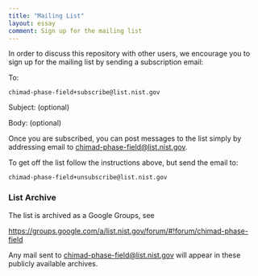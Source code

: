 ```yaml
---
title: "Mailing List"
layout: essay
comment: Sign up for the mailing list
---
```


In order to discuss this repository with other users, we encourage you
to sign up for the mailing list by sending a subscription email:

To:

    chimad-phase-field+subscribe@list.nist.gov

Subject: (optional)

Body: (optional)

Once you are subscribed, you can post messages to the list simply by
addressing email to <chimad-phase-field@list.nist.gov>.

To get off the list follow the instructions above, but send the email
to:

    chimad-phase-field+unsubscribe@list.nist.gov

### List Archive

The list is archived as a Google Groups, see

<https://groups.google.com/a/list.nist.gov/forum/#!forum/chimad-phase-field>

Any mail sent to <chimad-phase-field@list.nist.gov> will appear in
these publicly available archives.
